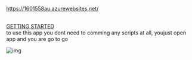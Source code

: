 https://1601558au.azurewebsites.net/

<u><br> GETTING STARTED </br></u>
to use this app you dont need to comming any scripts at all, youjust open app and you are go to go


![img](https://i.imgur.com/sJE9EA3.png)
